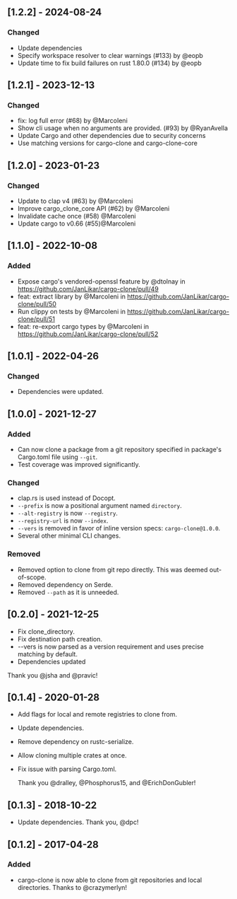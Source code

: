 ## [1.2.2] - 2024-08-24
### Changed
  - Update dependencies
  - Specify workspace resolver to clear warnings (#133) by @eopb
  - Update time to fix build failures on rust 1.80.0 (#134) by @eopb

## [1.2.1] - 2023-12-13
### Changed
  - fix: log full error (#68) by @MarcoIeni
  - Show cli usage when no arguments are provided. (#93) by @RyanAvella
  - Update Cargo and other dependencies due to security concerns
  - Use matching versions for cargo-clone and cargo-clone-core

## [1.2.0] - 2023-01-23
### Changed
- Update to clap v4 (#63) by @MarcoIeni
- Improve cargo_clone_core API (#62) by @MarcoIeni
- Invalidate cache once (#58) @MarcoIeni
- Update cargo to v0.66 (#55)@MarcoIeni

## [1.1.0] - 2022-10-08
### Added
- Expose cargo's vendored-openssl feature by @dtolnay in https://github.com/JanLikar/cargo-clone/pull/49
- feat: extract library by @MarcoIeni in https://github.com/JanLikar/cargo-clone/pull/50
- Run clippy on tests by @MarcoIeni in https://github.com/JanLikar/cargo-clone/pull/51
- feat: re-export cargo types by @MarcoIeni in https://github.com/JanLikar/cargo-clone/pull/52

## [1.0.1] - 2022-04-26
### Changed
- Dependencies were updated.

## [1.0.0] - 2021-12-27
### Added
- Can now clone a package from a git repository specified in package's Cargo.toml file using `--git`.
- Test coverage was improved significantly.

### Changed
- clap.rs is used instead of Docopt.
- `--prefix` is now a positional argument named `directory`.
- `--alt-registry` is now `--registry`.
- `--registry-url` is now `--index`.
- `--vers` is removed in favor of inline version specs: `cargo-clone@1.0.0`.
- Several other minimal CLI changes.

### Removed
- Removed option to clone from git repo directly. This was deemed out-of-scope.
- Removed dependency on Serde.
- Removed `--path` as it is unneeded.

## [0.2.0] - 2021-12-25
- Fix clone_directory.
- Fix destination path creation.
- --vers is now parsed as a version requirement and uses precise matching by default.
- Dependencies updated

Thank you @jsha and @pravic!

## [0.1.4] - 2020-01-28
- Add flags for local and remote registries to clone from.
- Update dependencies.
- Remove dependency on rustc-serialize.
- Allow cloning multiple crates at once.
- Fix issue with parsing Cargo.toml.

  Thank you @dralley, @Phosphorus15, and @ErichDonGubler!

## [0.1.3] - 2018-10-22
- Update dependencies.
  Thank you, @dpc!

## [0.1.2] - 2017-04-28
### Added
- cargo-clone is now able to clone from git repositories and local directories.
  Thanks to @crazymerlyn!
